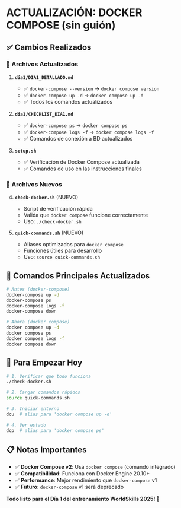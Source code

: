 # ACTUALIZACIÓN: DOCKER COMPOSE (sin guión)

## ✅ Cambios Realizados

### 📁 Archivos Actualizados

1. **`dia1/DIA1_DETALLADO.md`**
   - ✅ `docker-compose --version` → `docker compose version`
   - ✅ `docker-compose up -d` → `docker compose up -d`
   - ✅ Todos los comandos actualizados

2. **`dia1/CHECKLIST_DIA1.md`**
   - ✅ `docker-compose ps` → `docker compose ps`
   - ✅ `docker-compose logs -f` → `docker compose logs -f`
   - ✅ Comandos de conexión a BD actualizados

3. **`setup.sh`**
   - ✅ Verificación de Docker Compose actualizada
   - ✅ Comandos de uso en las instrucciones finales

### 📁 Archivos Nuevos

4. **`check-docker.sh`** (NUEVO)
   - Script de verificación rápida
   - Valida que `docker compose` funcione correctamente
   - Uso: `./check-docker.sh`

5. **`quick-commands.sh`** (NUEVO)
   - Aliases optimizados para `docker compose`
   - Funciones útiles para desarrollo
   - Uso: `source quick-commands.sh`

## 🎯 Comandos Principales Actualizados

```bash
# Antes (docker-compose)
docker-compose up -d
docker-compose ps
docker-compose logs -f
docker-compose down

# Ahora (docker compose)
docker compose up -d
docker compose ps  
docker compose logs -f
docker compose down
```

## 🚀 Para Empezar Hoy

```bash
# 1. Verificar que todo funciona
./check-docker.sh

# 2. Cargar comandos rápidos
source quick-commands.sh

# 3. Iniciar entorno
dcu  # alias para 'docker compose up -d'

# 4. Ver estado
dcp  # alias para 'docker compose ps'
```

## 📋 Notas Importantes

- ✅ **Docker Compose v2**: Usa `docker compose` (comando integrado)
- ✅ **Compatibilidad**: Funciona con Docker Engine 20.10+
- ✅ **Performance**: Mejor rendimiento que `docker-compose` v1
- ✅ **Futuro**: `docker-compose` v1 será deprecado

**Todo listo para el Día 1 del entrenamiento WorldSkills 2025! 🎯**
